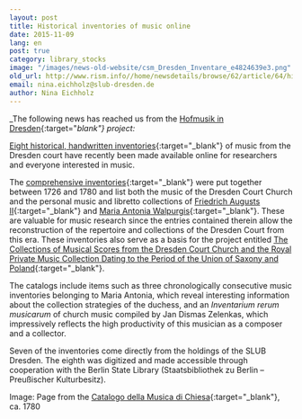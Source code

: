 ```yaml
---
layout: post
title: Historical inventories of music online
date: 2015-11-09
lang: en
post: true
category: library_stocks
image: "/images/news-old-website/csm_Dresden_Inventare_e4824639e3.png"
old_url: http://www.rism.info//home/newsdetails/browse/62/article/64/historical-inventories-of-music-online.html
email: nina.eichholz@slub-dresden.de
author: Nina Eichholz
---
```



_The following news has reached us from the [Hofmusik in Dresden](https://hofmusik.slub-dresden.de/news/details/single/historische-inventare-online/){:target="_blank"} project:_

[Eight historical, handwritten inventories](https://hofmusik.slub-dresden.de/themen/hofkirche-koenigliche-privat-musikaliensammlung/historische-kataloge-und-altsignaturen/#c37043){:target="_blank"} of music from the Dresden court have recently been made available online for researchers and everyone interested in music.

The [comprehensive inventories](https://hofmusik.slub-dresden.de/en/themes/court-church-and-royal-private-music-collection/historical-catalogues-and-old-shelf-numbers/){:target="_blank"} were put together between 1726 and 1780 and list both the music of the Dresden Court Church and the personal music and libretto collections of [Friedrich Augusts II](https://en.wikipedia.org/wiki/Augustus_III_of_Poland){:target="_blank"} and [Maria Antonia Walpurgis](https://en.wikipedia.org/wiki/Duchess_Maria_Antonia_of_Bavaria){:target="_blank"}. These are valuable for music research since the entries contained therein allow the reconstruction of the repertoire and collections of the Dresden Court from this era. These inventories also serve as a basis for the project entitled [The Collections of Musical Scores from the Dresden Court Church and the Royal Private Music Collection Dating to the Period of the Union of Saxony and Poland](https://hofmusik.slub-dresden.de/en/themes/court-church-and-royal-private-music-collection/){:target="_blank"}.

The catalogs include items such as three chronologically consecutive music inventories belonging to Maria Antonia, which reveal interesting information about the collection strategies of the duchess, and an _Inventarium rerum musicarum_ of church music compiled by Jan Dismas Zelenkas, which impressively reflects the high productivity of this musician as a composer and a collector.

Seven of the inventories come directly from the holdings of the SLUB Dresden. The eighth was digitized and made accessible through cooperation with the Berlin State Library (Staatsbibliothek zu Berlin – Preußischer Kulturbesitz).

Image: Page from the [Catalogo della Musica di Chiesa](http://digital.slub-dresden.de/id425373169){:target="_blank"}, ca. 1780



